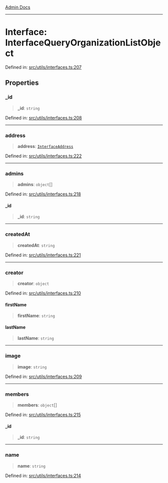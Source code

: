 [Admin Docs](/)

***

# Interface: InterfaceQueryOrganizationListObject

Defined in: [src/utils/interfaces.ts:207](https://github.com/PalisadoesFoundation/talawa-admin/blob/main/src/utils/interfaces.ts#L207)

## Properties

### \_id

> **\_id**: `string`

Defined in: [src/utils/interfaces.ts:208](https://github.com/PalisadoesFoundation/talawa-admin/blob/main/src/utils/interfaces.ts#L208)

***

### address

> **address**: [`InterfaceAddress`](InterfaceAddress.md)

Defined in: [src/utils/interfaces.ts:222](https://github.com/PalisadoesFoundation/talawa-admin/blob/main/src/utils/interfaces.ts#L222)

***

### admins

> **admins**: `object`[]

Defined in: [src/utils/interfaces.ts:218](https://github.com/PalisadoesFoundation/talawa-admin/blob/main/src/utils/interfaces.ts#L218)

#### \_id

> **\_id**: `string`

***

### createdAt

> **createdAt**: `string`

Defined in: [src/utils/interfaces.ts:221](https://github.com/PalisadoesFoundation/talawa-admin/blob/main/src/utils/interfaces.ts#L221)

***

### creator

> **creator**: `object`

Defined in: [src/utils/interfaces.ts:210](https://github.com/PalisadoesFoundation/talawa-admin/blob/main/src/utils/interfaces.ts#L210)

#### firstName

> **firstName**: `string`

#### lastName

> **lastName**: `string`

***

### image

> **image**: `string`

Defined in: [src/utils/interfaces.ts:209](https://github.com/PalisadoesFoundation/talawa-admin/blob/main/src/utils/interfaces.ts#L209)

***

### members

> **members**: `object`[]

Defined in: [src/utils/interfaces.ts:215](https://github.com/PalisadoesFoundation/talawa-admin/blob/main/src/utils/interfaces.ts#L215)

#### \_id

> **\_id**: `string`

***

### name

> **name**: `string`

Defined in: [src/utils/interfaces.ts:214](https://github.com/PalisadoesFoundation/talawa-admin/blob/main/src/utils/interfaces.ts#L214)
